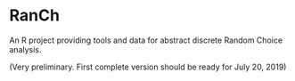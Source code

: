 # RanCh

An R project providing tools and data for abstract discrete Random Choice analysis.

(Very preliminary. First complete version should be ready for July 20, 2019)
